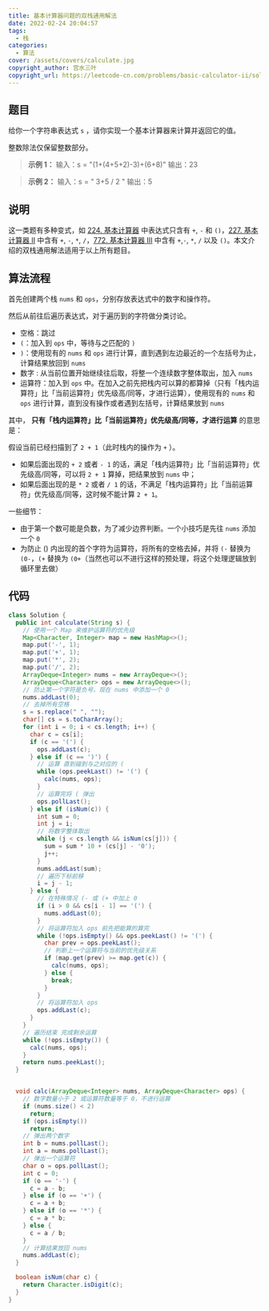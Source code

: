```yaml
---
title: 基本计算器问题的双栈通用解法
date: 2022-02-24 20:04:57
tags:
  - 栈
categories:
  - 算法
cover: /assets/covers/calculate.jpg
copyright_author: 宫水三叶
copyright_url: https://leetcode-cn.com/problems/basic-calculator-ii/solution/shi-yong-shuang-zhan-jie-jue-jiu-ji-biao-c65k/
---
```


## 题目

给你一个字符串表达式 `s` ，请你实现一个基本计算器来计算并返回它的值。

整数除法仅保留整数部分。

> **示例 1：**
> 输入：s = "(1+(4+5+2)-3)+(6+8)"
> 输出：23

> **示例 2：**
> 输入：s = " 3+5 / 2 "
> 输出：5

## 说明

这一类题有多种变式，如 [224. 基本计算器](https://leetcode-cn.com/problems/basic-calculator/) 中表达式只含有 `+`, `-` 和 `()`，[227. 基本计算器 II](https://leetcode-cn.com/problems/basic-calculator-ii/) 中含有 `+`, `-`, `*`, `/`，[772. 基本计算器 III](https://leetcode-cn.com/problems/basic-calculator-iii/) 中含有 `+`,`-`, `*`, `/` 以及 `()`。本文介绍的双栈通用解法适用于以上所有题目。

## 算法流程

首先创建两个栈 `nums` 和 `ops`，分别存放表达式中的数字和操作符。

然后从前往后遍历表达式，对于遍历到的字符做分类讨论。

- 空格：跳过
- `(`：加入到 `ops` 中，等待与之匹配的 `)`
- `)`：使用现有的 `nums` 和 `ops` 进行计算，直到遇到左边最近的一个左括号为止，计算结果放回到 `nums`
- 数字 : 从当前位置开始继续往后取，将整一个连续数字整体取出，加入 `nums`
- 运算符：加入到 `ops` 中。在加入之前先把栈内可以算的都算掉（只有「栈内运算符」比「当前运算符」优先级高/同等，才进行运算），使用现有的 `nums` 和 `ops` 进行计算，直到没有操作或者遇到左括号，计算结果放到 `nums`

其中， **只有「栈内运算符」比「当前运算符」优先级高/同等，才进行运算** 的意思是：

假设当前已经扫描到了 `2 + 1`（此时栈内的操作为 `+` ）。

- 如果后面出现的 `+ 2` 或者 `- 1` 的话，满足「栈内运算符」比「当前运算符」优先级高/同等，可以将 `2 + 1` 算掉，把结果放到 `nums` 中；
- 如果后面出现的是 `* 2` 或者 `/ 1` 的话，不满足「栈内运算符」比「当前运算符」优先级高/同等，这时候不能计算 `2 + 1`。

一些细节：

- 由于第一个数可能是负数，为了减少边界判断。一个小技巧是先往 `nums` 添加一个 `0`
- 为防止 () 内出现的首个字符为运算符，将所有的空格去掉，并将 `(-` 替换为 `(0-`，`(+` 替换为 `(0+`（当然也可以不进行这样的预处理，将这个处理逻辑放到循环里去做）

## 代码

```java
class Solution {
  public int calculate(String s) {
    // 使用一个 Map 来维护运算符的优先级
    Map<Character, Integer> map = new HashMap<>();
    map.put('-', 1);
    map.put('+', 1);
    map.put('*', 2);
    map.put('/', 2);
    ArrayDeque<Integer> nums = new ArrayDeque<>();
    ArrayDeque<Character> ops = new ArrayDeque<>();
    // 防止第一个字符是负号，现在 nums 中添加一个 0
    nums.addLast(0);
    // 去掉所有空格
    s = s.replace(" ", "");
    char[] cs = s.toCharArray();
    for (int i = 0; i < cs.length; i++) {
      char c = cs[i];
      if (c == '(') {
        ops.addLast(c);
      } else if (c == ')') {
        // 运算 直到碰到与之对应的 (
        while (ops.peekLast() != '(') {
          calc(nums, ops);
        }
        // 运算完将 ( 弹出
        ops.pollLast();
      } else if (isNum(c)) {
        int sum = 0;
        int j = i;
        // 将数字整体取出
        while (j < cs.length && isNum(cs[j])) {
          sum = sum * 10 + (cs[j] - '0');
          j++;
        }
        nums.addLast(sum);
        // 遍历下标前移
        i = j - 1;
      } else {
        // 在特殊情况 (- 或 (+ 中加上 0
        if (i > 0 && cs[i - 1] == '(') {
          nums.addLast(0);
        }
        // 将运算符加入 ops 前先把能算的算完
        while (!ops.isEmpty() && ops.peekLast() != '(') {
          char prev = ops.peekLast();
          // 判断上一个运算符与当前的优先级关系
          if (map.get(prev) >= map.get(c)) {
            calc(nums, ops);
          } else {
            break;
          }
        }
        // 将运算符加入 ops
        ops.addLast(c);
      }
    }
    // 遍历结束 完成剩余运算
    while (!ops.isEmpty()) {
      calc(nums, ops);
    }
    return nums.peekLast();
  }


  void calc(ArrayDeque<Integer> nums, ArrayDeque<Character> ops) {
    // 数字数量小于 2 或运算符数量等于 0，不进行运算
    if (nums.size() < 2)
      return;
    if (ops.isEmpty())
      return;
    // 弹出两个数字
    int b = nums.pollLast();
    int a = nums.pollLast();
    // 弹出一个运算符
    char o = ops.pollLast();
    int c = 0;
    if (o == '-') {
      c = a - b;
    } else if (o == '+') {
      c = a + b;
    } else if (o == '*') {
      c = a * b;
    } else {
      c = a / b;
    }
    // 计算结果放回 nums
    nums.addLast(c);
  }

  boolean isNum(char c) {
    return Character.isDigit(c);
  }
}
```
